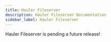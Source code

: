 ```yaml
---
title: Hauler Fileserver
description: Hauler Fileserver Documentation
sidebar_label: Hauler Fileserver
---
```


Hauler Fileserver is pending a future release!
